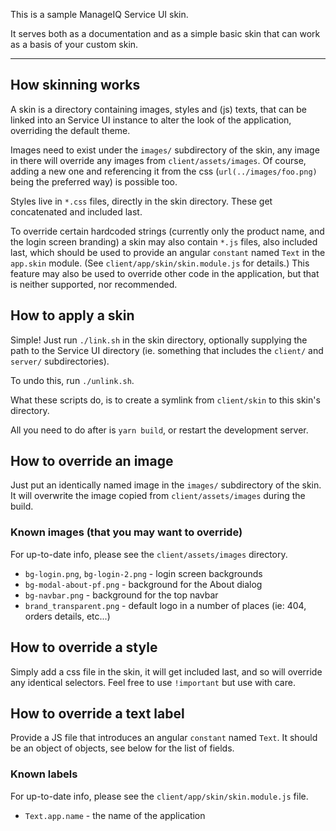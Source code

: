 This is a sample ManageIQ Service UI skin.

It serves both as a documentation and as a simple basic skin that can work as a basis of your custom skin.

---

## How skinning works

A skin is a directory containing images, styles and (js) texts, that can be linked into an Service UI instance to alter the look of the application, overriding the default theme.

Images need to exist under the `images/` subdirectory of the skin, any image in there will override any images from `client/assets/images`. Of course, adding a new one and referencing it from the css (`url(../images/foo.png)` being the preferred way) is possible too.

Styles live in `*.css` files, directly in the skin directory. These get concatenated and included last.

To override certain hardcoded strings (currently only the product name, and the login screen branding) a skin may also contain `*.js` files, also included last, which should be used to provide an angular `constant` named `Text` in the `app.skin` module. (See `client/app/skin/skin.module.js` for details.) This feature may also be used to override other code in the application, but that is neither supported, nor recommended.


## How to apply a skin

Simple! Just run `./link.sh` in the skin directory, optionally supplying the path to the Service UI directory (ie. something that includes the `client/` and `server/` subdirectories).

To undo this, run `./unlink.sh`.

What these scripts do, is to create a symlink from `client/skin` to this skin's directory.

All you need to do after is `yarn build`, or restart the development server.


## How to override an image

Just put an identically named image in the `images/` subdirectory of the skin. It will overwrite the image copied from `client/assets/images` during the build.


### Known images (that you may want to override)

For up-to-date info, please see the `client/assets/images` directory.

   * `bg-login.png`, `bg-login-2.png` - login screen backgrounds
   * `bg-modal-about-pf.png` - background for the About dialog
   * `bg-navbar.png` - background for the top navbar
   * `brand_transparent.png` - default logo in a number of places (ie: 404, orders details, etc...)

## How to override a style

Simply add a css file in the skin, it will get included last, and so will override any identical selectors. Feel free to use `!important` but use with care.


## How to override a text label

Provide a JS file that introduces an angular `constant` named `Text`. It should be an object of objects, see below for the list of fields.


### Known labels

For up-to-date info, please see the `client/app/skin/skin.module.js` file.

   * `Text.app.name` - the name of the application
